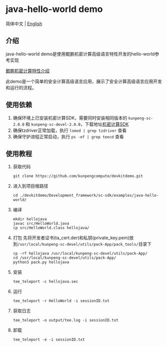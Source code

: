 # java-hello-world demo

简体中文 | [English](README_en.md)

## 介绍
java-hello-world demo是使用鲲鹏机密计算高级语言特性开发的hello-world参考实现

[鲲鹏机密计算特性介绍](https://www.hikunpeng.com/zh/developer/boostkit/confidential-computing)

此demo是一个简单的安全计算高级语言应用，展示了安全计算高级语言应用开发和运行的流程。

## 使用依赖

1. 确保环境上已安装机密计算SDK，需要同时安装相同版本的 `kunpeng-sc-2.0.0` 和 `kunpeng-sc-devel-2.0.0`，下载地址[机密计算SDK](https://mirrors.huaweicloud.com/kunpeng/archive/Kunpeng_SDK/itrustee/)
2. 确保tzdriver正常加载，执行 `lsmod | grep tzdriver` 查看
3. 确保守护进程正常启动，执行 `ps -ef | grep teecd` 查看

## 使用教程

1. 获取代码

    ```shell
    git clone https://github.com/kunpengcompute/devkitdemo.git
    ```

2. 进入到项目根路径

    ```shell
    cd ./devkitdemo/Development_framework/sc-sdk/examples/java-hello-world/
    ```

3. 编译

    ```shell
    mkdir hellojava
    javac src/HelloWorld.java
    cp src/HelloWorld.class hellojava/
    ```

4. 打包
    先将开发者证书(ta_cert.der)和私钥(private_key.pem)放到`/usr/local/kunpeng-sc-devel/utils/pack-App/pack_tools/`目录下
    ```shell
    cp -rf hellojava /usr/local/kunpeng-sc-devel/utils/pack-App/
    cd /usr/local/kunpeng-sc-devel/utils/pack-App/
    python3 pack.py hellojava
    ```

5. 安装

    ```shell
    tee_teleport -c hellojava.sec
    ```

6. 运行

    ```shell
    tee_teleport -r HelloWorld -i sessionID.txt
    ```

7. 获取日志

    ```shell
    tee_teleport -o output/tee.log -i sessionID.txt
    ```

8. 卸载

    ```shell
    tee_teleport -e -i sessionID.txt
    ```
